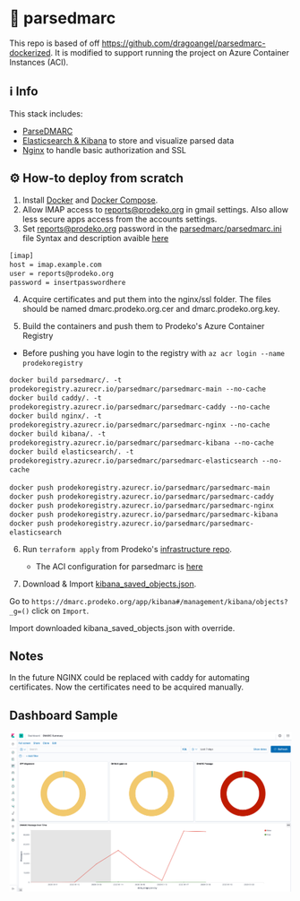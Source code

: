 # :e-mail: parsedmarc

This repo is based of off https://github.com/dragoangel/parsedmarc-dockerized. It is modified to support running the project on Azure Container Instances (ACI).

## :information_source: Info

This stack includes:

- [ParseDMARC](https://domainaware.github.io/parsedmarc/)
- [Elasticsearch & Kibana](https://www.elastic.co/guide/index.html) to store and visualize parsed data
- [Nginx](https://docs.nginx.com/) to handle basic authorization and SSL

## :gear: How-to deploy from scratch

1. Install [Docker](https://docs.docker.com/install/) and [Docker Compose](https://docs.docker.com/compose/install/).
2. Allow IMAP access to reports@prodeko.org in gmail settings. Also allow less secure apps access from the accounts settings.
3. Set reports@prodeko.org password in the [parsedmarc/parsedmarc.ini](./parsedmarc/parsedmarc.ini) file
   Syntax and description avaible [here](https://domainaware.github.io/parsedmarc/index.html#configuration-file)

```
[imap]
host = imap.example.com
user = reports@prodeko.org
password = insertpasswordhere
```

4. Acquire certificates and put them into the nginx/ssl folder. The files should be named dmarc.prodeko.org.cer and dmarc.prodeko.org.key.

5. Build the containers and push them to Prodeko's Azure Container Registry

- Before pushing you have login to the registry with `az acr login --name prodekoregistry`

```
docker build parsedmarc/. -t prodekoregistry.azurecr.io/parsedmarc/parsedmarc-main --no-cache
docker build caddy/. -t prodekoregistry.azurecr.io/parsedmarc/parsedmarc-caddy --no-cache
docker build nginx/. -t prodekoregistry.azurecr.io/parsedmarc/parsedmarc-nginx --no-cache
docker build kibana/. -t prodekoregistry.azurecr.io/parsedmarc/parsedmarc-kibana --no-cache
docker build elasticsearch/. -t prodekoregistry.azurecr.io/parsedmarc/parsedmarc-elasticsearch --no-cache

docker push prodekoregistry.azurecr.io/parsedmarc/parsedmarc-main
docker push prodekoregistry.azurecr.io/parsedmarc/parsedmarc-caddy
docker push prodekoregistry.azurecr.io/parsedmarc/parsedmarc-nginx
docker push prodekoregistry.azurecr.io/parsedmarc/parsedmarc-kibana
docker push prodekoregistry.azurecr.io/parsedmarc/parsedmarc-elasticsearch
```

6. Run `terraform apply` from Prodeko's [infrastructure repo](https://github.com/Prodeko/infrastructure).

   - The ACI configuration for parsedmarc is [here](https://github.com/Prodeko/infrastructure/tree/master/modules/containers/parsedmarc)

7. Download & Import [kibana_saved_objects.json](https://raw.githubusercontent.com/domainaware/parsedmarc/master/kibana/kibana_saved_objects.json).

Go to `https://dmarc.prodeko.org/app/kibana#/management/kibana/objects?_g=()` click on `Import`.

Import downloaded kibana_saved_objects.json with override.

## Notes

In the future NGINX could be replaced with caddy for automating certificates. Now the certificates need to be acquired manually.

## Dashboard Sample

![ParceDMARC-Sample](./ParceDMARC-Sample.png)
